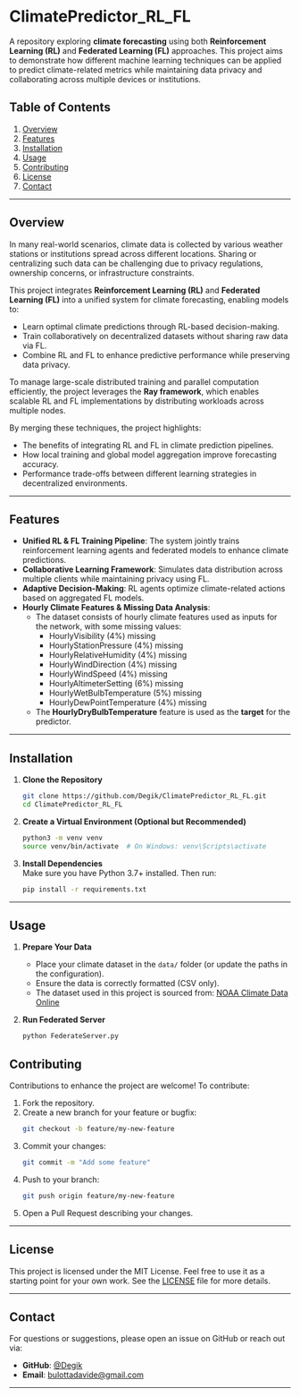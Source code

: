 # ClimatePredictor_RL_FL

A repository exploring **climate forecasting** using both **Reinforcement Learning (RL)** and **Federated Learning (FL)** approaches. This project aims to demonstrate how different machine learning techniques can be applied to predict climate-related metrics while maintaining data privacy and collaborating across multiple devices or institutions.

## Table of Contents
1. [Overview](#overview)
2. [Features](#features)
3. [Installation](#installation)
4. [Usage](#usage)
5. [Contributing](#contributing)
6. [License](#license)
7. [Contact](#contact)

---

## Overview

In many real-world scenarios, climate data is collected by various weather stations or institutions spread across different locations. Sharing or centralizing such data can be challenging due to privacy regulations, ownership concerns, or infrastructure constraints.

This project integrates **Reinforcement Learning (RL)** and **Federated Learning (FL)** into a unified system for climate forecasting, enabling models to:
- Learn optimal climate predictions through RL-based decision-making.
- Train collaboratively on decentralized datasets without sharing raw data via FL.
- Combine RL and FL to enhance predictive performance while preserving data privacy.

To manage large-scale distributed training and parallel computation efficiently, the project leverages the **Ray framework**, which enables scalable RL and FL implementations by distributing workloads across multiple nodes.

By merging these techniques, the project highlights:
- The benefits of integrating RL and FL in climate prediction pipelines.
- How local training and global model aggregation improve forecasting accuracy.
- Performance trade-offs between different learning strategies in decentralized environments.

---

## Features

- **Unified RL & FL Training Pipeline**: The system jointly trains reinforcement learning agents and federated models to enhance climate predictions.
- **Collaborative Learning Framework**: Simulates data distribution across multiple clients while maintaining privacy using FL.
- **Adaptive Decision-Making**: RL agents optimize climate-related actions based on aggregated FL models.
- **Hourly Climate Features & Missing Data Analysis**:
  - The dataset consists of hourly climate features used as inputs for the network, with some missing values:
    - HourlyVisibility (4%) missing
    - HourlyStationPressure (4%) missing
    - HourlyRelativeHumidity (4%) missing
    - HourlyWindDirection (4%) missing
    - HourlyWindSpeed (4%) missing
    - HourlyAltimeterSetting (6%) missing
    - HourlyWetBulbTemperature (5%) missing
    - HourlyDewPointTemperature (4%) missing
  - The **HourlyDryBulbTemperature** feature is used as the **target** for the predictor.

---

## Installation

1. **Clone the Repository**  
   ```bash
   git clone https://github.com/Degik/ClimatePredictor_RL_FL.git
   cd ClimatePredictor_RL_FL
   ```

2. **Create a Virtual Environment (Optional but Recommended)**  
   ```bash
   python3 -m venv venv
   source venv/bin/activate  # On Windows: venv\Scripts\activate
   ```

3. **Install Dependencies**  
   Make sure you have Python 3.7+ installed. Then run:
   ```bash
   pip install -r requirements.txt
   ```

---

## Usage

1. **Prepare Your Data**  
   - Place your climate dataset in the `data/` folder (or update the paths in the configuration).
   - Ensure the data is correctly formatted (CSV only).
   - The dataset used in this project is sourced from: [NOAA Climate Data Online](https://www.ncdc.noaa.gov/cdo-web/datasets)

2. **Run Federated Server**  
   ```bash
   python FederateServer.py
   ```

## Contributing

Contributions to enhance the project are welcome! To contribute:

1. Fork the repository.
2. Create a new branch for your feature or bugfix:
   ```bash
   git checkout -b feature/my-new-feature
   ```
3. Commit your changes:
   ```bash
   git commit -m "Add some feature"
   ```
4. Push to your branch:
   ```bash
   git push origin feature/my-new-feature
   ```
5. Open a Pull Request describing your changes.

---

## License

This project is licensed under the MIT License. Feel free to use it as a starting point for your own work. See the [LICENSE](LICENSE) file for more details.

---

## Contact

For questions or suggestions, please open an issue on GitHub or reach out via:
- **GitHub**: [@Degik](https://github.com/Degik)
- **Email**: [bulottadavide@gmail.com](mailto:bulottadavide@gmail.com)

---

